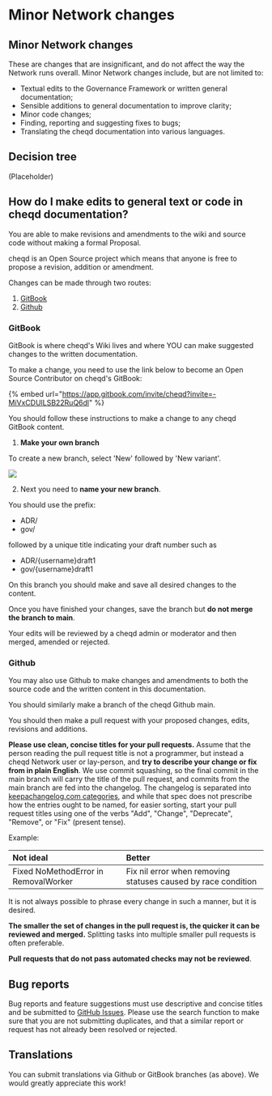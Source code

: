 # Minor Network changes

## **Minor Network changes**

These are changes that are insignificant, and do not affect the way the Network runs overall. Minor Network changes include, but are not limited to:

* Textual edits to the Governance Framework or written general documentation;
* Sensible additions to general documentation to improve clarity;
* Minor code changes;
* Finding, reporting and suggesting fixes to bugs;
* Translating the cheqd documentation into various languages.

## Decision tree

\(Placeholder\)

## How do I make edits to general text or code in cheqd documentation?

You are able to make revisions and amendments to the wiki and source code without making a formal Proposal. 

cheqd is an Open Source project which means that anyone is free to propose a revision, addition or amendment. 

Changes can be made through two routes:

1. [GitBook](https://docs.cheqd.io/cheqd-node/)
2. [Github](https://github.com/cheqd)

### GitBook

GitBook is where cheqd's Wiki lives and where YOU can make suggested changes to the written documentation. 

To make a change, you need to use the link below to become an Open Source Contributor on cheqd's GitBook:

{% embed url="https://app.gitbook.com/invite/cheqd?invite=-MiVxCDUlLSB22RuQ6dl" %}

You should follow these instructions to make a change to any cheqd GitBook content.

1. **Make your own branch**

To create a new branch, select 'New' followed by 'New variant'.

![](../../.gitbook/assets/image%20%281%29.png)

2. Next you need to **name your new branch**.

You should use the prefix:

* ADR/
* gov/

followed by a unique title indicating your draft number such as

* ADR/{username}draft1
* gov/{username}draft1

On this branch you should make and save all desired changes to the content.

Once you have finished your changes, save the branch but **do not merge the branch to main**. 

Your edits will be reviewed by a cheqd admin or moderator and then merged, amended or rejected.

### Github

You may also use Github to make changes and amendments to both the source code and the written content in this documentation.

You should similarly make a branch of the cheqd Github main. 

You should then make a pull request with your proposed changes, edits, revisions and additions. 

**Please use clean, concise titles for your pull requests.** Assume that the person reading the pull request title is not a programmer, but instead a cheqd Network user or lay-person, and **try to describe your change or fix from in plain English**. We use commit squashing, so the final commit in the main branch will carry the title of the pull request, and commits from the main branch are fed into the changelog. The changelog is separated into [keepachangelog.com categories](https://keepachangelog.com/en/1.0.0/), and while that spec does not prescribe how the entries ought to be named, for easier sorting, start your pull request titles using one of the verbs "Add", "Change", "Deprecate", "Remove", or "Fix" \(present tense\).

Example:

| Not ideal | Better |
| :--- | :--- |
| Fixed NoMethodError in RemovalWorker | Fix nil error when removing statuses caused by race condition |

It is not always possible to phrase every change in such a manner, but it is desired.

**The smaller the set of changes in the pull request is, the quicker it can be reviewed and merged.** Splitting tasks into multiple smaller pull requests is often preferable.

**Pull requests that do not pass automated checks may not be reviewed**. 

## Bug reports

Bug reports and feature suggestions must use descriptive and concise titles and be submitted to [GitHub Issues](https://github.com/cheqd/cheqd-node/issues). Please use the search function to make sure that you are not submitting duplicates, and that a similar report or request has not already been resolved or rejected.

## Translations

You can submit translations via Github or GitBook branches \(as above\). We would greatly appreciate this work!  
 

## 

##  


